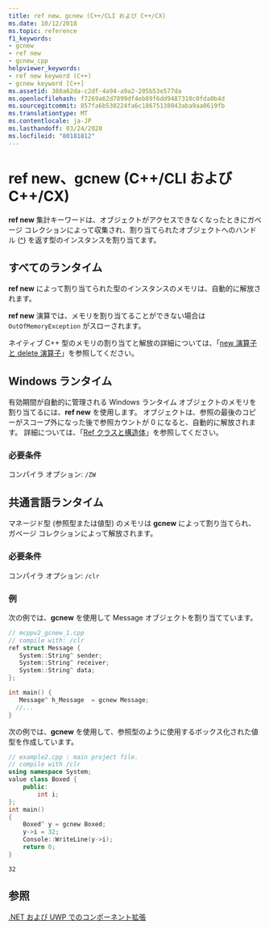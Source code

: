 ```yaml
---
title: ref new、gcnew (C++/CLI および C++/CX)
ms.date: 10/12/2018
ms.topic: reference
f1_keywords:
- gcnew
- ref new
- gcnew_cpp
helpviewer_keywords:
- ref new keyword (C++)
- gcnew keyword [C++]
ms.assetid: 388a62da-c2df-4a94-a9a2-205b53e577da
ms.openlocfilehash: f7269a62d7899df4eb89f6dd9487310c0fda0b4d
ms.sourcegitcommit: 857fa6b530224fa6c18675138043aba9aa0619fb
ms.translationtype: MT
ms.contentlocale: ja-JP
ms.lasthandoff: 03/24/2020
ms.locfileid: "80181812"
---
```

# <a name="ref-new-gcnew--ccli-and-ccx"></a>ref new、gcnew (C++/CLI および C++/CX)

**ref new** 集計キーワードは、オブジェクトがアクセスできなくなったときにガベージ コレクションによって収集され、割り当てられたオブジェクトへのハンドル ([^](handle-to-object-operator-hat-cpp-component-extensions.md)) を返す型のインスタンスを割り当てます。

## <a name="all-runtimes"></a>すべてのランタイム

**ref new** によって割り当てられた型のインスタンスのメモリは、自動的に解放されます。

**ref new** 演算では、メモリを割り当てることができない場合は `OutOfMemoryException` がスローされます。

ネイティブ C++ 型のメモリの割り当てと解放の詳細については、「[new 演算子と delete 演算子](../cpp/new-and-delete-operators.md)」を参照してください。

## <a name="windows-runtime"></a>Windows ランタイム

有効期間が自動的に管理される Windows ランタイム オブジェクトのメモリを割り当てるには、**ref new** を使用します。 オブジェクトは、参照の最後のコピーがスコープ外になった後で参照カウントが 0 になると、自動的に解放されます。 詳細については、「[Ref クラスと構造体](../cppcx/ref-classes-and-structs-c-cx.md)」を参照してください。

### <a name="requirements"></a>必要条件

コンパイラ オプション: `/ZW`

## <a name="common-language-runtime"></a>共通言語ランタイム

マネージド型 (参照型または値型) のメモリは **gcnew** によって割り当てられ、ガベージ コレクションによって解放されます。

### <a name="requirements"></a>必要条件

コンパイラ オプション: `/clr`

### <a name="examples"></a>例

次の例では、**gcnew** を使用して Message オブジェクトを割り当てています。

```cpp
// mcppv2_gcnew_1.cpp
// compile with: /clr
ref struct Message {
   System::String^ sender;
   System::String^ receiver;
   System::String^ data;
};

int main() {
   Message^ h_Message  = gcnew Message;
  //...
}
```

次の例では、**gcnew** を使用して、参照型のように使用するボックス化された値型を作成しています。

```cpp
// example2.cpp : main project file.
// compile with /clr
using namespace System;
value class Boxed {
    public:
        int i;
};
int main()
{
    Boxed^ y = gcnew Boxed;
    y->i = 32;
    Console::WriteLine(y->i);
    return 0;
}
```

```Output
32
```

## <a name="see-also"></a>参照

[.NET および UWP でのコンポーネント拡張](component-extensions-for-runtime-platforms.md)
